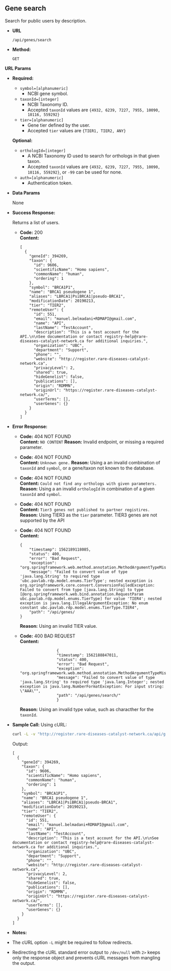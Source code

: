 **Gene search**
----
  Search for public users by description.

* **URL**

  `/api/genes/search`

* **Method:**
  
  `GET`
  
 **URL Params**

* **Required:**
    * `symbol=[alphanumeric]`
        * NCBI gene symbol.
    * `taxonId=[integer]`
        *  NCBI Taxonomy ID.
        * Accepted `taxonId` values are `{4932, 6239, 7227, 7955, 10090, 10116, 559292}`
    * `tier=[alphanumeric]`
        * Gene tier defined by the user.
        * Accepted `tier` values are `{TIER1, TIER2, ANY}`
    
   **Optional:**

  * `orthologId=[integer]`
    *  A NCBI Taxonomy ID used to search for orthologs in that given taxon.
    * Accepted `taxonId` values are `{4932, 6239, 7227, 7955, 10090, 10116, 559292}`, or `-99` can be used for none.
  * `auth=[alphanumeric]`
    *  Authentication token.
    

* **Data Params**

  None

* **Success Response:**
  
  Returns a list of users.

  * **Code:** 200 <br />
    **Content:** 
    ```
    [
      {
        "geneId": 394269,
        "taxon": {
          "id": 9606,
          "scientificName": "Homo sapiens",
          "commonName": "human",
          "ordering": 1
        },
        "symbol": "BRCA1P1",
        "name": "BRCA1 pseudogene 1",
        "aliases": "LBRCA1|PsiBRCA1|pseudo-BRCA1",
        "modificationDate": 20190213,
        "tier": "TIER2",
        "remoteUser": {
          "id": 551,
          "email": "manuel.belmadani+RDMAPI@gmail.com",
          "name": "API",
          "lastName": "TestAccount",
          "description": "This is a test account for the API.\n\nSee documentation or contact registry-help@rare-diseases-catalyst-network.ca for additional inquiries.",
          "organization": "UBC",
          "department": "Support",
          "phone": "",
          "website": "http://register.rare-diseases-catalyst-network.ca",
          "privacyLevel": 2,
          "shared": true,
          "hideGenelist": false,
          "publications": [],
          "origin": "RDMMN",
          "originUrl": "https://register.rare-diseases-catalyst-network.ca/",
          "userTerms": [],
          "userGenes": {}
        }
      }
    ]
    ```
 
* **Error Response:**

  * **Code:** 404 NOT FOUND <br />
    **Content:** `NO CONTENT`
    **Reason:** Invalid endpoint, or missing a required parameter.

  * **Code:** 404 NOT FOUND <br />
    **Content:** `Unknown gene.`
    **Reason:** Using a an invalid combination of `taxonId` and `symbol`, or a gene/taxon not known to the database.

  * **Code:** 404 NOT FOUND <br />
    **Content:** `Could not find any orthologs with given parameters.`
    **Reason:** Using a an invalid `orthologId` in combination of a given `taxonId` and `symbol`.
 
  * **Code:** 404 NOT FOUND <br />
    **Content:** `Tier3 genes not published to partner registires.`
    **Reason:** Using TIER3 as the `tier` parameter. TIER3 genes are not supported by the API

  * **Code:** 404 NOT FOUND <br />
    **Content:**
    ```
    {
        "timestamp": 1562189118085,
        "status": 400,
        "error": "Bad Request",
        "exception": "org.springframework.web.method.annotation.MethodArgumentTypeMismatchException",
        "message": "Failed to convert value of type 'java.lang.String' to required type 'ubc.pavlab.rdp.model.enums.TierType'; nested exception is org.springframework.core.convert.ConversionFailedException: Failed to convert from type [java.lang.String] to type [@org.springframework.web.bind.annotation.RequestParam ubc.pavlab.rdp.model.enums.TierType] for value 'TIER4'; nested exception is java.lang.IllegalArgumentException: No enum constant ubc.pavlab.rdp.model.enums.TierType.TIER4",
        "path": "/api/genes/
    }
    ```
    **Reason:** Using an invalid TIER value.

  * **Code:** 400 BAD REQUEST <br />
    **Content:** 
    ```
                    {
                    "timestamp": 1562188847011,
                    "status": 400,
                    "error": "Bad Request",
                    "exception": "org.springframework.web.method.annotation.MethodArgumentTypeMismatchException",
                    "message": "Failed to convert value of type 'java.lang.String' to required type 'java.lang.Integer'; nested exception is java.lang.NumberFormatException: For input string: \"AAA\"",
                    "path": "/api/genes/search/"
                    }
    ```
    **Reason:** Using an invalid type value, such as characther for the `taxonId`.

* **Sample Call:**
    Using cURL:
  ```bash
  curl -L -v "http://register.rare-diseases-catalyst-network.ca/api/genes/search/?symbol=BRCA1P1&taxonId=9606&tier=TIER2&orthologTaxonId=-99" 2> /dev/null 
  ```
  
    Output:
    ```
    [
      {
        "geneId": 394269,
        "taxon": {
          "id": 9606,
          "scientificName": "Homo sapiens",
          "commonName": "human",
          "ordering": 1
        },
        "symbol": "BRCA1P1",
        "name": "BRCA1 pseudogene 1",
        "aliases": "LBRCA1|PsiBRCA1|pseudo-BRCA1",
        "modificationDate": 20190213,
        "tier": "TIER2",
        "remoteUser": {
          "id": 551,
          "email": "manuel.belmadani+RDMAPI@gmail.com",
          "name": "API",
          "lastName": "TestAccount",
          "description": "This is a test account for the API.\n\nSee documentation or contact registry-help@rare-diseases-catalyst-network.ca for additional inquiries.",
          "organization": "UBC",
          "department": "Support",
          "phone": "",
          "website": "http://register.rare-diseases-catalyst-network.ca",
          "privacyLevel": 2,
          "shared": true,
          "hideGenelist": false,
          "publications": [],
          "origin": "RDMMN",
          "originUrl": "https://register.rare-diseases-catalyst-network.ca/",
          "userTerms": [],
          "userGenes": {}
        }
      }
    ]
    ```

* **Notes:**
* The cURL option `-L` might be required to follow redirects. 
* Redirecting the cURL standard error output to `/dev/null` with `2>` keeps only the response object and prevents cURL messages from mangling the output.